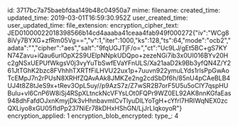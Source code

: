 id: 3717bc7a75baebfdaa149b48c04950a7
mime: 
filename: 
created_time: 
updated_time: 2019-03-01T16:59:30.952Z
user_created_time: 
user_updated_time: 
file_extension: 
encryption_cipher_text: JED01000022018398566b14cd4aaaba41ceaa4fab949f000272{"iv":"WCg88iVy7BYXG+zfRm05Vg==","v":1,"iter":1000,"ks":128,"ts":64,"mode":"ocb2","adata":"","cipher":"aes","salt":"9fqUGJTjF/o=","ct":"Uc9LJ/gEt5BC+gS7KYN74Zavu+iQau6urlOpX2S9UEIpNNpkUDQpo+zezeNGi7ib3x0UI016BYv20Hc2gNSxUEPUfWkgsV0j3vyYuTbSwfEVaYFnULS/Xa21aaD2k9Bb3yfQN4Z/Y261JtTGhK2bzc8FVhhhTXRTfFiLHVU22ux1p+7uuvn922ymuLYds1rlsPpGwAoTcEMpJ7n2rPUsN8XRHfZQAvAAk8JMKZe2ng2cdSbDf6h/85nU4pCAeBLB4UJ4t8Z8tJeS9x+tRev3OpL5uy//p9AzS7z/Z7wSR2B7orF5U5u5oClY7qspHUBuIu+vl6CnP6W8iSj4RSpXLtnckNcVFYsLOt0FQPr9WZ0EL92AK8nnKGfaEas948dhFafdOJxnKmyjDk3vHhnbavmICvTlyuDlLYoTgH+cYfrl7HRIWqNEX0zcQXLiyo8xGU05fIdPp237NiEr78kDHxHShGN/LjJrLIqkoyoR"}
encryption_applied: 1
encryption_blob_encrypted: 
type_: 4